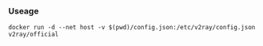 ### Useage

```
docker run -d --net host -v $(pwd)/config.json:/etc/v2ray/config.json v2ray/official
```
